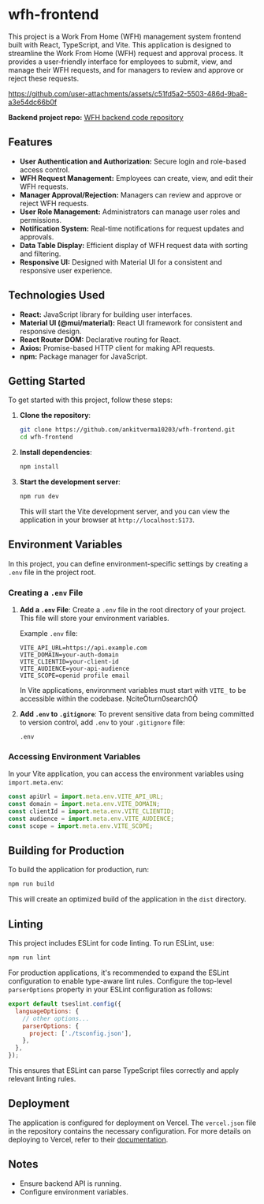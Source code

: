 # wfh-frontend

This project is a Work From Home (WFH) management system frontend built with React, TypeScript, and Vite. This application is designed to streamline the Work From Home (WFH) request and approval process. It provides a user-friendly interface for employees to submit, view, and manage their WFH requests, and for managers to review and approve or reject these requests.


https://github.com/user-attachments/assets/c51fd5a2-5503-486d-9ba8-a3e54dc66b0f


**Backend project repo:** [WFH backend code repository](https://github.com/ankitverma10203/wfh)

## Features

* **User Authentication and Authorization:** Secure login and role-based access control.
* **WFH Request Management:** Employees can create, view, and edit their WFH requests.
* **Manager Approval/Rejection:** Managers can review and approve or reject WFH requests.
* **User Role Management:** Administrators can manage user roles and permissions.
* **Notification System:** Real-time notifications for request updates and approvals.
* **Data Table Display:** Efficient display of WFH request data with sorting and filtering.
* **Responsive UI:** Designed with Material UI for a consistent and responsive user experience.

## Technologies Used

* **React:** JavaScript library for building user interfaces.
* **Material UI (@mui/material):** React UI framework for consistent and responsive design.
* **React Router DOM:** Declarative routing for React.
* **Axios:** Promise-based HTTP client for making API requests.
* **npm:** Package manager for JavaScript.

## Getting Started

To get started with this project, follow these steps:

1. **Clone the repository**:

   ```bash
   git clone https://github.com/ankitverma10203/wfh-frontend.git
   cd wfh-frontend
   ```

2. **Install dependencies**:

   ```bash
   npm install
   ```

3. **Start the development server**:

   ```bash
   npm run dev
   ```

   This will start the Vite development server, and you can view the application in your browser at `http://localhost:5173`.

## Environment Variables

In this project, you can define environment-specific settings by creating a `.env` file in the project root.

### Creating a `.env` File

1. **Add a `.env` File**: Create a `.env` file in the root directory of your project. This file will store your environment variables.

   Example `.env` file:

   ```env
   VITE_API_URL=https://api.example.com
   VITE_DOMAIN=your-auth-domain
   VITE_CLIENTID=your-client-id
   VITE_AUDIENCE=your-api-audience
   VITE_SCOPE=openid profile email
   ```

   In Vite applications, environment variables must start with `VITE_` to be accessible within the codebase. citeturn0search0

2. **Add `.env` to `.gitignore`**: To prevent sensitive data from being committed to version control, add `.env` to your `.gitignore` file:

   ```gitignore
   .env
   ```

### Accessing Environment Variables

In your Vite application, you can access the environment variables using `import.meta.env`:

```javascript
const apiUrl = import.meta.env.VITE_API_URL;
const domain = import.meta.env.VITE_DOMAIN;
const clientId = import.meta.env.VITE_CLIENTID;
const audience = import.meta.env.VITE_AUDIENCE;
const scope = import.meta.env.VITE_SCOPE;
```

## Building for Production

To build the application for production, run:

```bash
npm run build
```


This will create an optimized build of the application in the `dist` directory.

## Linting

This project includes ESLint for code linting. To run ESLint, use:

```bash
npm run lint
```


For production applications, it's recommended to expand the ESLint configuration to enable type-aware lint rules. Configure the top-level `parserOptions` property in your ESLint configuration as follows:

```javascript
export default tseslint.config({
  languageOptions: {
    // other options...
    parserOptions: {
      project: ['./tsconfig.json'],
    },
  },
});
```


This ensures that ESLint can parse TypeScript files correctly and apply relevant linting rules.

## Deployment

The application is configured for deployment on Vercel. The `vercel.json` file in the repository contains the necessary configuration. For more details on deploying to Vercel, refer to their [documentation](https://vercel.com/docs).

## Notes

* Ensure backend API is running.
* Configure environment variables.
